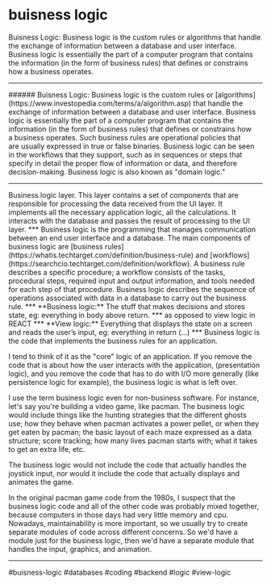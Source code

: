 # buisness logic
Buisness Logic: Business logic is the custom rules or algorithms that handle the exchange of information between a database and user interface. Business logic is essentially the part of a computer program that contains the information (in the form of business rules) that defines or constrains how a business operates.
<hr>
###### Buisness Logic: Business logic is the custom rules or [algorithms](https://www.investopedia.com/terms/a/algorithm.asp) that handle the exchange of information between a database and user interface. Business logic is essentially the part of a computer program that contains the information (in the form of business rules) that defines or constrains how a business operates. Such business rules are operational policies that are usually expressed in true or false binaries. Business logic can be seen in the workflows that they support, such as in sequences or steps that specify in detail the proper flow of information or data, and therefore decision-making. Business logic is also known as "domain logic."
<hr>
Business logic layer. This layer contains a set of components that are responsible for processing the data received from the UI layer. It implements all the necessary application logic, all the calculations. It interacts with the database and passes the result of processing to the UI layer.
***
Business logic is the programming that manages communication between an end user interface and a database. The main components of business logic are [business rules](https://whatis.techtarget.com/definition/business-rule) and [workflows](https://searchcio.techtarget.com/definition/workflow). A business rule describes a specific procedure; a workflow consists of the tasks, procedural steps, required input and output information, and tools needed for each step of that procedure. Business logic describes the sequence of operations associated with data in a database to carry out the business rule.
***
**Business logic:** The stuff that makes decisions and stores state, eg: everything in <Browsers /> body above return.
***
as opposed to view logic in REACT
***
**View logic:** Everything that displays the state on a screen and reads the user’s input, eg: everything in return (…)
***
Business logic is the code that implements the business rules for an application.

I tend to think of it as the "core" logic of an application. If you remove the code that is about how the user interacts with the application, (presentation logic), and you remove the code that has to do with I/O more generally (like persistence logic for example), the business logic is what is left over.

I use the term business logic even for non-business software. For instance, let's say you're building a video game, like pacman. The business logic would include things like the hunting strategies that the different ghosts use; how they behave when pacman activates a power pellet, or when they get eaten by pacman; the basic layout of each maze expressed as a data structure; score tracking; how many lives pacman starts with; what it takes to get an extra life, etc.

The business logic would not include the code that actually handles the joystick input, nor would it include the code that actually displays and animates the game.

In the original pacman game code from the 1980s, I suspect that the business logic code and all of the other code was probably mixed together, because computers in those days had very little memory and cpu. Nowadays, maintainability is more important, so we usually try to create separate modules of code across different concerns. So we'd have a module just for the business logic, then we'd have a separate module that handles the input, graphics, and animation.
***

#buisness-logic
#databases 
#coding #backend 
#logic #view-logic
